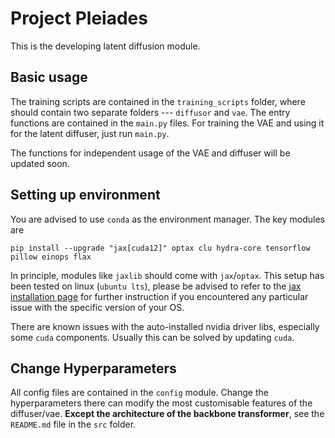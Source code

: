# Project Pleiades

This is the developing latent diffusion module.

## Basic usage

The training scripts are contained in the `training_scripts` folder, where should contain two separate folders --- `diffusor` and `vae`. 
The entry functions are contained in the `main.py` files. For training the VAE and using it for the latent diffuser, just run `main.py`. 

The functions for independent usage of the VAE and diffuser will be updated soon.

## Setting up environment

You are advised to use `conda` as the environment manager. The key modules are

```shell
pip install --upgrade "jax[cuda12]" optax clu hydra-core tensorflow pillow einops flax
```

In principle, modules like `jaxlib` should come with `jax`/`optax`. This setup has been tested on linux (`ubuntu lts`), please
be advised to refer to the [jax installation page](https://jax.readthedocs.io/en/latest/installation.html) for further instruction
if you encountered any particular issue with the specific version of your OS. 

There are known issues with the auto-installed nvidia driver libs, especially some `cuda` components. Usually this can be solved by
updating `cuda`. 

## Change Hyperparameters

All config files are contained in the `config` module. Change the hyperparameters there can modify the most customisable 
features of the diffuser/vae. **Except the architecture of the backbone transformer**, see the `README.md` file in the
`src` folder. 

